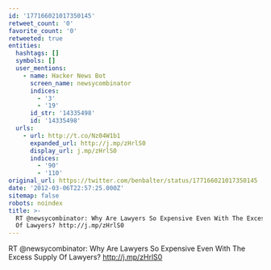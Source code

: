 ```yaml
---
id: '177166021017350145'
retweet_count: '0'
favorite_count: '0'
retweeted: true
entities:
  hashtags: []
  symbols: []
  user_mentions:
    - name: Hacker News Bot
      screen_name: newsycombinator
      indices:
        - '3'
        - '19'
      id_str: '14335498'
      id: '14335498'
  urls:
    - url: http://t.co/Nz04W1b1
      expanded_url: http://j.mp/zHrlS0
      display_url: j.mp/zHrlS0
      indices:
        - '90'
        - '110'
original_url: https://twitter.com/benbalter/status/177166021017350145
date: '2012-03-06T22:57:25.000Z'
sitemap: false
robots: noindex
title: >-
  RT @newsycombinator: Why Are Lawyers So Expensive Even With The Excess Supply
  Of Lawyers? http://j.mp/zHrlS0
---
```


RT @newsycombinator: Why Are Lawyers So Expensive Even With The Excess Supply Of Lawyers? http://j.mp/zHrlS0
